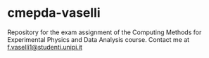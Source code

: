 # cmepda-vaselli
Repository for the exam assignment of the Computing Methods for Experimental Physics and Data Analysis course. Contact me at f.vaselli1@studenti.unipi.it
